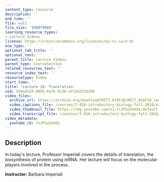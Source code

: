 ```yaml
---
content_type: resource
description: ''
end_time: ''
file: null
file_size: '109879080'
learning_resource_types:
- Lecture Videos
license: https://creativecommons.org/licenses/by-nc-sa/4.0/
ocw_type: ''
optional_tab_title: ''
optional_text: ''
parent_title: Lecture Videos
parent_type: CourseSection
related_resources_text: ''
resource_index_text: ''
resourcetype: Video
start_time: ''
title: 'Lecture 10: Translation'
uid: 569ad12d-905b-8a76-0130-a713e252b288
video_files:
  archive_url: https://archive.org/download/MIT7.016F18/MIT7_016F18_lec10_300k.mp4
  video_captions_file: /courses/7-016-introductory-biology-fall-2018/e259e9d8c31c520cb32b838ab96c902f_7xJPSuSVmSk.vtt
  video_thumbnail_file: https://img.youtube.com/vi/7xJPSuSVmSk/default.jpg
  video_transcript_file: /courses/7-016-introductory-biology-fall-2018/720588604bb0204f05a3482db1a9e2b1_7xJPSuSVmSk.pdf
video_metadata:
  youtube_id: 7xJPSuSVmSk
---
```


Description
-----------

In today's lecture, Professor Imperiali covers the details of translation, the biosynthesis of protein using mRNA. Her lecture will focus on the molecular players involved in the process.

**Instructor:** Barbara Imperiali

